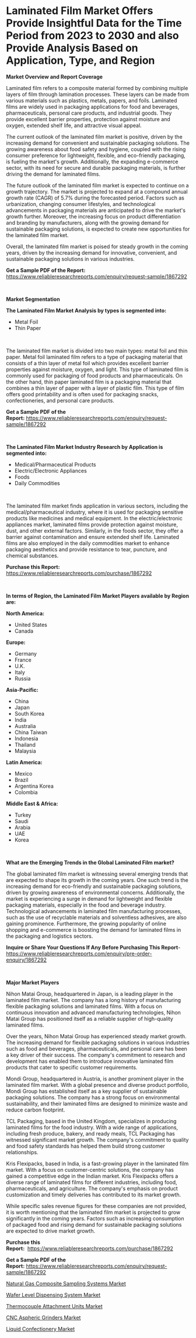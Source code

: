 <p><h1>Laminated Film Market Offers Provide Insightful Data for the Time Period from 2023 to 2030 and also Provide Analysis Based on Application, Type, and Region</h1></p><p><strong>Market Overview and Report Coverage</strong></p>
<p><p>Laminated film refers to a composite material formed by combining multiple layers of film through lamination processes. These layers can be made from various materials such as plastics, metals, papers, and foils. Laminated films are widely used in packaging applications for food and beverages, pharmaceuticals, personal care products, and industrial goods. They provide excellent barrier properties, protection against moisture and oxygen, extended shelf life, and attractive visual appeal.</p><p>The current outlook of the laminated film market is positive, driven by the increasing demand for convenient and sustainable packaging solutions. The growing awareness about food safety and hygiene, coupled with the rising consumer preference for lightweight, flexible, and eco-friendly packaging, is fueling the market's growth. Additionally, the expanding e-commerce sector, with its need for secure and durable packaging materials, is further driving the demand for laminated films.</p><p>The future outlook of the laminated film market is expected to continue on a growth trajectory. The market is projected to expand at a compound annual growth rate (CAGR) of 5.7% during the forecasted period. Factors such as urbanization, changing consumer lifestyles, and technological advancements in packaging materials are anticipated to drive the market's growth further. Moreover, the increasing focus on product differentiation and branding by manufacturers, along with the growing demand for sustainable packaging solutions, is expected to create new opportunities for the laminated film market.</p><p>Overall, the laminated film market is poised for steady growth in the coming years, driven by the increasing demand for innovative, convenient, and sustainable packaging solutions in various industries.</p></p>
<p><strong>Get a Sample PDF of the Report:</strong> <a href="https://www.reliableresearchreports.com/enquiry/request-sample/1867292">https://www.reliableresearchreports.com/enquiry/request-sample/1867292</a></p>
<p>&nbsp;</p>
<p><strong>Market Segmentation</strong></p>
<p><strong>The Laminated Film Market Analysis by types is segmented into:</strong></p>
<p><ul><li>Metal Foil</li><li>Thin Paper</li></ul></p>
<p>&nbsp;</p>
<p><p>The laminated film market is divided into two main types: metal foil and thin paper. Metal foil laminated film refers to a type of packaging material that consists of a thin layer of metal foil which provides excellent barrier properties against moisture, oxygen, and light. This type of laminated film is commonly used for packaging of food products and pharmaceuticals. On the other hand, thin paper laminated film is a packaging material that combines a thin layer of paper with a layer of plastic film. This type of film offers good printability and is often used for packaging snacks, confectioneries, and personal care products.</p></p>
<p><strong>Get a Sample PDF of the Report:</strong>&nbsp;<a href="https://www.reliableresearchreports.com/enquiry/request-sample/1867292">https://www.reliableresearchreports.com/enquiry/request-sample/1867292</a></p>
<p>&nbsp;</p>
<p><strong>The Laminated Film Market Industry Research by Application is segmented into:</strong></p>
<p><ul><li>Medical/Pharmaceutical Products</li><li>Electric/Electronic Appliances</li><li>Foods</li><li>Daily Commodities</li></ul></p>
<p>&nbsp;</p>
<p><p>The laminated film market finds application in various sectors, including the medical/pharmaceutical industry, where it is used for packaging sensitive products like medicines and medical equipment. In the electric/electronic appliances market, laminated films provide protection against moisture, dust, and other external factors. Similarly, in the foods sector, they offer a barrier against contamination and ensure extended shelf life. Laminated films are also employed in the daily commodities market to enhance packaging aesthetics and provide resistance to tear, puncture, and chemical substances.</p></p>
<p><strong>Purchase this Report:</strong>&nbsp; <a href="https://www.reliableresearchreports.com/purchase/1867292">https://www.reliableresearchreports.com/purchase/1867292</a></p>
<p>&nbsp;</p>
<p><strong>In terms of Region, the Laminated Film Market Players available by Region are:</strong></p>
<p>
    <p> <strong> North America: </strong>
        <ul>
            <li>United States</li>
            <li>Canada</li>
        </ul>
        </p> 
    <p> <strong> Europe: </strong>
        <ul>
            <li>Germany</li>
            <li>France</li>
            <li>U.K.</li>
            <li>Italy</li>
            <li>Russia</li>
        </ul>
        </p> 
    <p> <strong> Asia-Pacific: </strong>
        <ul>
            <li>China</li>
            <li>Japan</li>
            <li>South Korea</li>
            <li>India</li>
            <li>Australia</li>
            <li>China Taiwan</li>
            <li>Indonesia</li>
            <li>Thailand</li>
            <li>Malaysia</li>
        </ul>
        </p> 
    <p> <strong> Latin America: </strong>
        <ul>
            <li>Mexico</li>
            <li>Brazil</li>
            <li>Argentina Korea</li>
            <li>Colombia</li>
        </ul>
        </p> 
    <p> <strong> Middle East & Africa: </strong>
        <ul>
            <li>Turkey</li>
            <li>Saudi</li>
            <li>Arabia</li>
            <li>UAE</li>
            <li>Korea</li>
        </ul>
    </p>
    </p>
<p>&nbsp;</p>
<p><strong>What are the Emerging Trends in the Global Laminated Film market?</strong></p>
<p><p>The global laminated film market is witnessing several emerging trends that are expected to shape its growth in the coming years. One such trend is the increasing demand for eco-friendly and sustainable packaging solutions, driven by growing awareness of environmental concerns. Additionally, the market is experiencing a surge in demand for lightweight and flexible packaging materials, especially in the food and beverage industry. Technological advancements in laminated film manufacturing processes, such as the use of recyclable materials and solventless adhesives, are also gaining prominence. Furthermore, the growing popularity of online shopping and e-commerce is boosting the demand for laminated films in the packaging and logistics sectors.</p></p>
<p><strong>Inquire or Share Your Questions If Any Before Purchasing This Report</strong>- <a href="https://www.reliableresearchreports.com/enquiry/pre-order-enquiry/1867292">https://www.reliableresearchreports.com/enquiry/pre-order-enquiry/1867292</a></p>
<p>&nbsp;</p>
<p><strong>Major Market Players</strong></p>
<p><p>Nihon Matai Group, headquartered in Japan, is a leading player in the laminated film market. The company has a long history of manufacturing flexible packaging solutions and laminated films. With a focus on continuous innovation and advanced manufacturing technologies, Nihon Matai Group has positioned itself as a reliable supplier of high-quality laminated films.</p><p>Over the years, Nihon Matai Group has experienced steady market growth. The increasing demand for flexible packaging solutions in various industries such as food and beverages, pharmaceuticals, and personal care has been a key driver of their success. The company's commitment to research and development has enabled them to introduce innovative laminated film products that cater to specific customer requirements.</p><p>Mondi Group, headquartered in Austria, is another prominent player in the laminated film market. With a global presence and diverse product portfolio, Mondi Group has established itself as a key supplier of sustainable packaging solutions. The company has a strong focus on environmental sustainability, and their laminated films are designed to minimize waste and reduce carbon footprint.</p><p>TCL Packaging, based in the United Kingdom, specializes in producing laminated films for the food industry. With a wide range of applications, including fresh produce, bakery, and ready meals, TCL Packaging has witnessed significant market growth. The company's commitment to quality and food safety standards has helped them build strong customer relationships.</p><p>Kris Flexipacks, based in India, is a fast-growing player in the laminated film market. With a focus on customer-centric solutions, the company has gained a competitive edge in the Indian market. Kris Flexipacks offers a diverse range of laminated films for different industries, including food, pharmaceuticals, and agriculture. The company's emphasis on product customization and timely deliveries has contributed to its market growth.</p><p>While specific sales revenue figures for these companies are not provided, it is worth mentioning that the laminated film market is projected to grow significantly in the coming years. Factors such as increasing consumption of packaged food and rising demand for sustainable packaging solutions are expected to drive market growth.</p></p>
<p><strong>Purchase this Report:</strong>&nbsp;&nbsp;<a href="https://www.reliableresearchreports.com/purchase/1867292">https://www.reliableresearchreports.com/purchase/1867292</a></p>
<p></p>
<p><strong>Get a Sample PDF of the Report:</strong>&nbsp;<a href="https://www.reliableresearchreports.com/enquiry/request-sample/1867292">https://www.reliableresearchreports.com/enquiry/request-sample/1867292</a></p>
<p><p><a href="https://medium.com/@nathanl41025/analyzing-natural-gas-composite-sampling-systems-market-global-industry-perspective-and-forecast-772a66ebe46d">Natural Gas Composite Sampling Systems Market</a></p><p><a href="https://medium.com/@mariad13206/wafer-level-dispensing-system-market-size-cagr-trends-2024-2030-4c07282256eb">Wafer Level Dispensing System Market</a></p><p><a href="https://medium.com/@rosm15203/thermocouple-attachment-units-market-insight-market-trends-growth-forecasted-from-2023-to-2030-85fa5334978a">Thermocouple Attachment Units Market</a></p><p><a href="https://medium.com/@maryg156987/cnc-aspheric-grinders-market-research-report-its-history-and-forecast-2023-to-2030-a5264347e0e0">CNC Aspheric Grinders Market</a></p><p><a href="https://medium.com/@dannyharber1978/liquid-confectionery-market-share-evolution-and-market-growth-trends-2023-2030-c58e69d1c2e6">Liquid Confectionery Market</a></p></p>